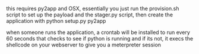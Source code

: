 this requires py2app and OSX, essentially you just run the provision.sh script to set up the payload and the stager.py script, then create the application with python setup.py py2app

when someone runs the application, a crontab will be installed to run every 60 seconds that checks to see if python is running and if its not, it execs the shellcode on your webserver to give you a meterpreter session
